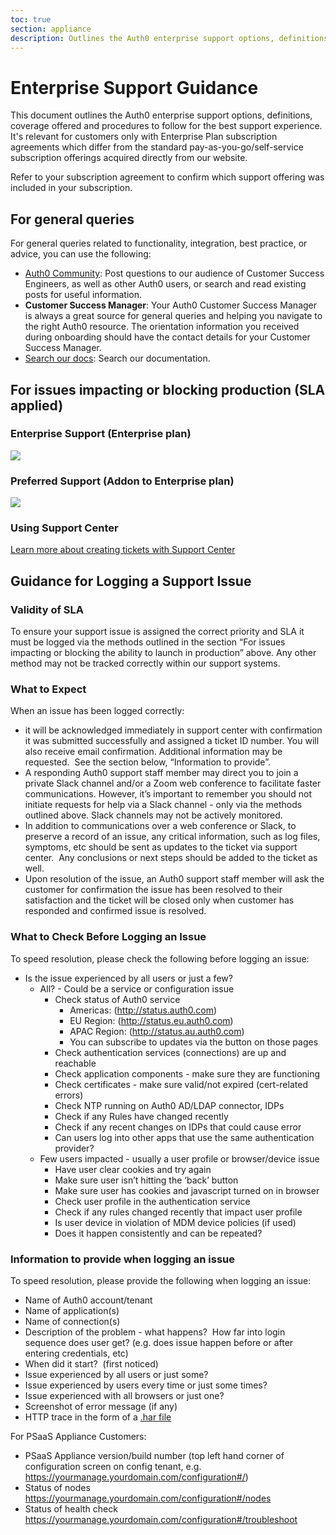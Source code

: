 ```yaml
---
toc: true
section: appliance
description: Outlines the Auth0 enterprise support options, definitions, coverage offered and procedures to follow for the best support experience. 
---
```

# Enterprise Support Guidance

This document outlines the Auth0 enterprise support options, definitions, coverage offered and procedures to follow for the best support experience.  It's relevant for customers only with Enterprise Plan subscription agreements which differ from the standard pay-as-you-go/self-service subscription offerings acquired directly from our website.

Refer to your subscription agreement to confirm which support offering was included in your subscription.

## For general queries

For general queries related to functionality, integration, best practice, or advice, you can use the following:

- [Auth0 Community](https://community.auth0.com/): Post questions to our audience of Customer Success Engineers, as well as other Auth0 users, or search and read existing posts for useful information.
- __Customer Success Manager__: Your Auth0 Customer Success Manager is always a great source for general queries and helping you navigate to the right Auth0 resource.  The orientation information you received during onboarding should have the contact details for your Customer Success Manager.
- [Search our docs](/search#gsc.tab=0): Search our documentation.

## For issues impacting or blocking production (SLA applied)

### Enterprise Support (Enterprise plan)

![](https://docs.google.com/drawings/d/1rtsaGO511GtRGA0ubg0-ReTpwITBEKOUyS75e7SI3mc/pub?w=959&h=528)

### Preferred Support (Addon to Enterprise plan)

![](https://docs.google.com/drawings/d/1xd1oNTGDMbrScqeFVEb_9ykW8GLyDOBELenyZmiVCmA/pub?w=960&h=528)

### Using Support Center
[Learn more about creating tickets with Support Center](/support/tickets)


## Guidance for Logging a Support Issue

### Validity of SLA

To ensure your support issue is assigned the correct priority and SLA it must be logged via the methods outlined in the section “For issues impacting or blocking the ability to launch in production” above.  Any other method may not be tracked correctly within our support systems.

### What to Expect

When an issue has been logged correctly:

* it will be acknowledged immediately in support center with confirmation it was submitted successfully and assigned a ticket ID number.  You will also receive email confirmation.  Additional information may be requested.  See the section below, “Information to provide”.
* A responding Auth0 support staff member may direct you to join a private Slack channel and/or a Zoom web conference to facilitate faster communications.  However, it’s important to remember you should not initiate requests for help via a Slack channel - only via the methods outlined above. Slack channels may not be actively monitored.
* In addition to communications over a web conference or Slack, to preserve a record of an issue, any critical information, such as log files, symptoms, etc should be sent as updates to the ticket via support center.  Any conclusions or next steps should be added to the ticket as well.
* Upon resolution of the issue, an Auth0 support staff member will ask the customer for confirmation the issue has been resolved to their satisfaction and the ticket will be closed only when customer has responded and confirmed issue is resolved.

### What to Check Before Logging an Issue

To speed resolution, please check the following before logging an issue:

* Is the issue experienced by all users or just a few?
  * All? - Could be a service or configuration issue
    * Check status of Auth0 service
      * Americas: (http://status.auth0.com)
      * EU Region: (http://status.eu.auth0.com)
      * APAC Region: (http://status.au.auth0.com)
      * You can subscribe to updates via the button on those pages
    * Check authentication services (connections) are up and reachable
    * Check application components - make sure they are functioning
    * Check certificates - make sure valid/not expired (cert-related errors)
    * Check NTP running on Auth0 AD/LDAP connector, IDPs
    * Check if any Rules have changed recently
    * Check if any recent changes on IDPs that could cause error
    * Can users log into other apps that use the same authentication provider?
  * Few users impacted - usually a user profile or browser/device issue
    * Have user clear cookies and try again
    * Make sure user isn’t hitting the ‘back’ button
    * Make sure user has cookies and javascript turned on in browser
    * Check user profile in the authentication service
    * Check if any rules changed recently that impact user profile
    * Is user device in violation of MDM device policies (if used)
    * Does it happen consistently and can be repeated?


### Information to provide when logging an issue

To speed resolution, please provide the following when logging an issue:

* Name of Auth0 account/tenant
* Name of application(s)
* Name of connection(s)
* Description of the problem - what happens?  How far into login sequence does user get? (e.g. does issue happen before or after entering credentials, etc)
* When did it start?  (first noticed)
* Issue experienced by all users or just some?
* Issue experienced by users every time or just some times?
* Issue experienced with all browsers or just one?
* Screenshot of error message (if any)
* HTTP trace in the form of a [.har file](/har)

For PSaaS Appliance Customers:
* PSaaS Appliance version/build number (top left hand corner of configuration screen on config tenant, e.g. https://yourmanage.yourdomain.com/configuration#/)
* Status of nodes https://yourmanage.yourdomain.com/configuration#/nodes
* Status of health check https://yourmanage.yourdomain.com/configuration#/troubleshoot
